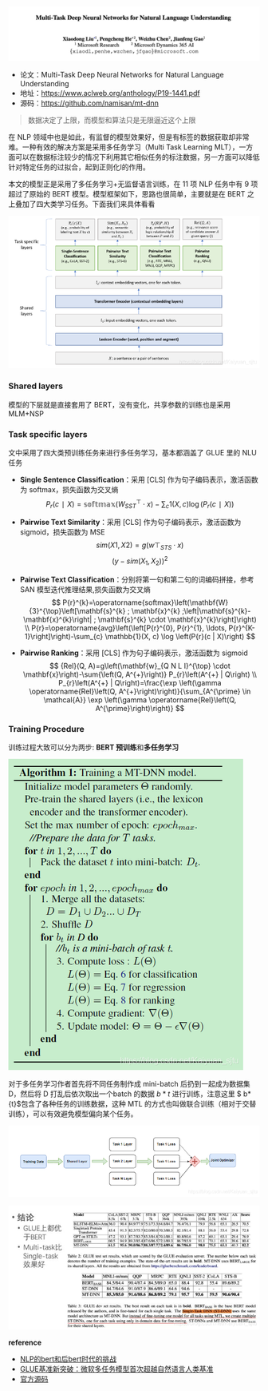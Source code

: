 ![](../../../pics/MT-DNN/mt-dnn-1.jpeg)

- 论文：Multi-Task Deep Neural Networks for Natural Language Understanding
- 地址：https://www.aclweb.org/anthology/P19-1441.pdf
- 源码：https://github.com/namisan/mt-dnn

> 数据决定了上限，而模型和算法只是无限逼近这个上限

在 NLP 领域中也是如此，有监督的模型效果好，但是有标签的数据获取却非常难。一种有效的解决方案是采用多任务学习（Multi Task Learning MLT），一方面可以在数据标注较少的情况下利用其它相似任务的标注数据，另一方面可以降低针对特定任务的过拟合，起到正则化l的作用。

本文的模型正是采用了多任务学习+无监督语言训练，在 11 项 NLP 任务中有 9 项超过了原始的 BERT 模型。模型框架如下，思路也很简单，主要就是在 BERT 之上叠加了四大类学习任务。下面我们来具体看看 

![](../../../pics/MT-DNN/mt-dnn-2.jpeg)

### Shared layers

模型的下层就是直接套用了 BERT，没有变化，共享参数的训练也是采用 MLM+NSP

### Task specific layers

文中采用了四大类预训练任务来进行多任务学习，基本都涵盖了 GLUE 里的 NLU 任务

- **Single Sentence Classification**：采用 [CLS] 作为句子编码表示，激活函数为 softmax，损失函数为交叉熵
    $$
    P_r(c∣X)=\mathbb{softmax}(W_{SST}^⊤⋅x) −∑_c 1(X,c) \log⁡(P_r(c∣X))
    $$
    
- **Pairwise Text Similarity**：采用 [CLS] 作为句子编码表示，激活函数为 sigmoid，损失函数为 MSE
    $$
    sim(X1,X2)=g(w⊤_{STS}⋅x)$$$$(y−sim(X_1,X_2))^2
    $$

- **Pairwise Text Classification**：分别将第一句和第二句的词编码拼接，参考 SAN 模型迭代推理结果,损失函数为交叉熵
    $$
    P{r}^{k}=\operatorname{softmax}\left(\mathbf{W}{3}^{\top}\left[\mathbf{s}^{k} ; \mathbf{x}^{k} ;\left|\mathbf{s}^{k}-\mathbf{x}^{k}\right| ; \mathbf{s}^{k} \cdot \mathbf{x}^{k}\right]\right) \\
    P{r}=\operatorname{avg}\left(\left[P{r}^{0}, P{r}^{1}, \ldots, P{r}^{K-1}\right]\right)-\sum_{c} \mathbb{1}(X, c) \log \left(P{r}(c | X)\right)
    $$

- **Pairwise Ranking**：采用 [CLS] 作为句子编码表示，激活函数为 sigmoid
    $$
    {Rel}(Q, A)=g\left(\mathbf{w}_{Q N L I}^{\top} \cdot \mathbf{x}\right)-\sum{\left(Q, A^{+}\right)} P_{r}\left(A^{+} | Q\right) \\
    P_{r}\left(A^{+} | Q\right)=\frac{\exp \left(\gamma \operatorname{Rel}\left(Q, A^{+}\right)\right)}{\sum_{A^{\prime} \in \mathcal{A}} \exp \left(\gamma \operatorname{Rel}\left(Q, A^{\prime}\right)\right)}
    $$

### Training Procedure

训练过程大致可以分为两步: **BERT 预训练**和**多任务学习**

![](../../../pics/MT-DNN/mt-dnn-3.jpeg)

对于多任务学习作者首先将不同任务制作成 mini-batch 后扔到一起成为数据集 D，然后将 D 打乱后依次取出一个batch 的数据 $b*{t}$ 进行训练，注意这里 $ b*{t}$包含了各种任务的训练数据，这种 MTL 的方式也叫做联合训练（相对于交替训练），可以有效避免模型偏向某个任务。

![](../../../pics/MT-DNN/mt-dnn-4.jpeg)

![](../../../pics/MT-DNN/mt-dnn-5.jpeg)

**reference**

- [NLP的bert和后bert时代的挑战](https://zhuanlan.zhihu.com/p/66676144)
- [GLUE基准新突破：微软多任务模型首次超越自然语言人类基准](https://zhuanlan.zhihu.com/p/68602190)
- [官方源码](https://github.com/namisan/mt-dnn)